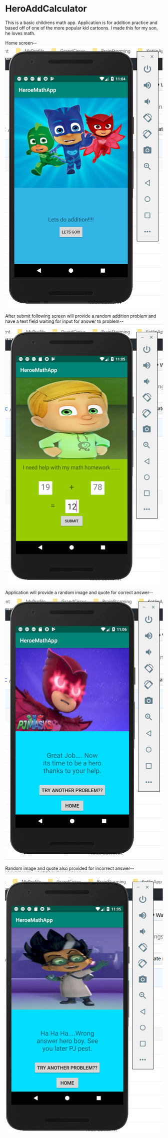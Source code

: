 # HeroAddCalculator

This is a basic childrens math app.
Application is for addition practice and based off of one of the more popular kid cartoons.
I made this for my son, he loves math.

Home screen--
![Screenshot](https://github.com/Marqueb82/HeroAddCalculator/blob/master/app/src/main/res/drawable/first_calc.png)


After submit following screen will provide a random addition problem and have a text field waiting for input
for answer to problem--
![Screenshot](https://github.com/Marqueb82/HeroAddCalculator/blob/master/app/src/main/res/drawable/second_calc.png)

 
Application will provide a random image and quote for correct answer--
![Screenshot](https://github.com/Marqueb82/HeroAddCalculator/blob/master/app/src/main/res/drawable/right_calc.png)

 
Random image and quote also provided for incorrect answer--
![Screenshot](https://github.com/Marqueb82/HeroAddCalculator/blob/master/app/src/main/res/drawable/wrong_calc.png)
